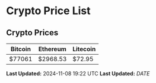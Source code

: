 # Crypto Price List

## Crypto Prices
| Bitcoin | Ethereum | Litecoin |
| ------- | -------- | -------- |
| $77061 | $2968.53 | $72.95 |
**Last Updated:** 2024-11-08 19:22 UTC
**Last Updated:** $DATE$
